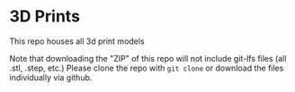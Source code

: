 # 3D Prints
This repo houses all 3d print models

Note that downloading the "ZIP" of this repo will not include git-lfs files (all .stl, .step, etc.)
Please clone the repo with `git clone` or download the files individually via github.
